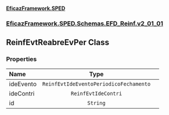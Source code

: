 #### [EficazFramework.SPED](EficazFrameworkSPED.md 'EficazFramework SPED')
### [EficazFramework.SPED.Schemas.EFD_Reinf.v2_01_01](EficazFramework.SPED.Schemas.EFD_Reinf.v2_01_01.md 'EficazFramework.SPED.Schemas.EFD_Reinf.v2_01_01')

## ReinfEvtReabreEvPer Class
### Properties

| Name | Type | |
| :--- | :---: | :--- |
| ideEvento | `ReinfEvtIdeEventoPeriodicoFechamento` |  |
| ideContri | `ReinfEvtIdeContri` |  |
| id | `String` |  |
